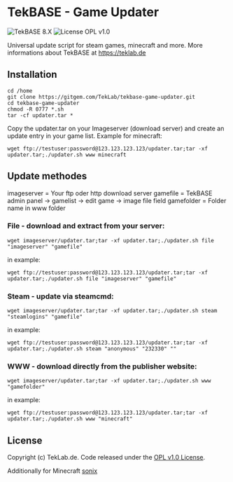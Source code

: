 # TekBASE - Game Updater

![TekBASE 8.X](https://img.shields.io/badge/TekBASE-8.X-green.svg) ![License OPL v1.0](https://img.shields.io/badge/License-OPL_v1.0-blue.svg)

Universal update script for steam games, minecraft and more. More informations about TekBASE at https://teklab.de

## Installation
```
cd /home
git clone https://gitgem.com/TekLab/tekbase-game-updater.git
cd tekbase-game-updater
chmod -R 0777 *.sh
tar -cf updater.tar *
```

Copy the updater.tar on your Imageserver (download server) and create an update entry in your game list. Example for minecraft: 
```
wget ftp://testuser:password@123.123.123.123/updater.tar;tar -xf updater.tar;./updater.sh www minecraft
```

## Update methodes
imageserver = Your ftp oder http download server
gamefile = TekBASE admin panel -> gamelist -> edit game -> image file field
gamefolder = Folder name in www folder

### File - download and extract from your server:
```
wget imageserver/updater.tar;tar -xf updater.tar;./updater.sh file "imageserver" "gamefile"
```
in example:
```
wget ftp://testuser:password@123.123.123.123/updater.tar;tar -xf updater.tar;./updater.sh file "imageserver" "gamefile"
```

### Steam - update via steamcmd:
```
wget imageserver/updater.tar;tar -xf updater.tar;./updater.sh steam "steamlogins" "gamefile"
```
in example:
```
wget ftp://testuser:password@123.123.123.123/updater.tar;tar -xf updater.tar;./updater.sh steam "anonymous" "232330" ""
```

### WWW - download directly from the publisher website:
```
wget imageserver/updater.tar;tar -xf updater.tar;./updater.sh www "gamefolder"
```
in example:
```
wget ftp://testuser:password@123.123.123.123/updater.tar;tar -xf updater.tar;./updater.sh www "minecraft"
```

## License
Copyright (c) TekLab.de. Code released under the [OPL v1.0 License](http://https://gitgem.com/TekLab/tekbase-game-updater/src/branch/master/LICENSE).

Additionally for Minecraft [sonix](https://gitgem.com/sonix)